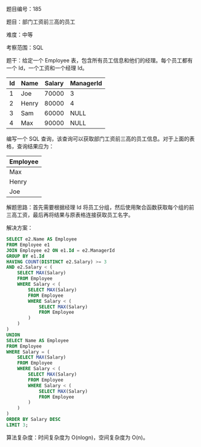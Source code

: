 题目编号：185

题目：部门工资前三高的员工

难度：中等

考察范围：SQL

题干：给定一个 Employee 表，包含所有员工信息和他们的经理。每个员工都有一个 Id，一个工资和一个经理 Id。

| Id | Name  | Salary | ManagerId |
|----|-------|--------|-----------|
| 1  | Joe   | 70000  | 3         |
| 2  | Henry | 80000  | 4         |
| 3  | Sam   | 60000  | NULL      |
| 4  | Max   | 90000  | NULL      |

编写一个 SQL 查询，该查询可以获取部门工资前三高的员工信息。对于上面的表格，查询结果应为：

| Employee |
|----------|
| Max      |
| Henry    |
| Joe      |

解题思路：首先需要根据经理 Id 将员工分组，然后使用聚合函数获取每个组的前三高工资，最后再将结果与原表格连接获取员工名字。

解决方案：

```sql
SELECT e2.Name AS Employee
FROM Employee e1
JOIN Employee e2 ON e1.Id = e2.ManagerId
GROUP BY e1.Id
HAVING COUNT(DISTINCT e2.Salary) >= 3
AND e2.Salary < (
    SELECT MAX(Salary)
    FROM Employee
    WHERE Salary < (
        SELECT MAX(Salary)
        FROM Employee
        WHERE Salary < (
            SELECT MAX(Salary)
            FROM Employee
        )
    )
)
UNION
SELECT Name AS Employee
FROM Employee
WHERE Salary = (
    SELECT MAX(Salary)
    FROM Employee
    WHERE Salary < (
        SELECT MAX(Salary)
        FROM Employee
        WHERE Salary < (
            SELECT MAX(Salary)
            FROM Employee
        )
    )
)
ORDER BY Salary DESC
LIMIT 3;
```

算法复杂度：时间复杂度为 O(nlogn)，空间复杂度为 O(n)。